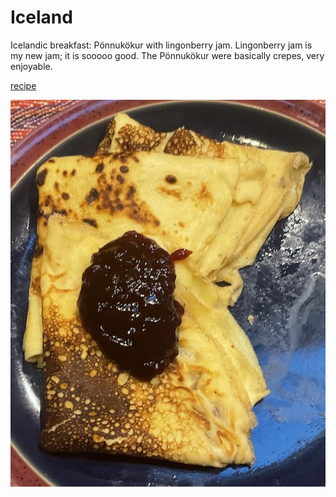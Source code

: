 # Iceland

Icelandic breakfast: Po&#776;nnuko&#776;kur with lingonberry
jam. Lingonberry jam is my new jam; it is sooooo good. The
Po&#776;nnuko&#776;kur were basically crepes, very enjoyable.

[recipe](https://adamantkitchen.com/icelandic-pancakes-ponnukokur/)

![breakfast](images/iceland.jpeg)
